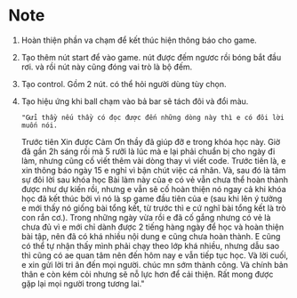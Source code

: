 # Note
 1. Hoàn thiện phần va chạm để kết thúc hiện thông báo cho game.
 2. Tạo thêm nút start để vào game. nút được đếm ngươc rồi bóng bắt đầu rơi. và rồi nút này cũng đóng vai trò là bộ đếm.
 3.  Tạo control. Gồm 2 nút. có thể hỏi người dùng tùy chọn.
 4. Tạo hiệu ứng khi ball chạm vào bả bar sẽ tách đôi và đổi màu.
 
        "Gửi thầy nếu thầy có đọc được đến những dòng này thì e có đôi lời muốn nói.
       Trước tiên Xin được Cảm Ơn thầy đã giúp đỡ e trong khóa học này. Giờ đã gần 2h sáng rồi mà 5 rưỡi là lúc 
       mà e lại phải chuẩn bị cho ngày đi làm, nhưng cũng cố viết thêm vài dòng thay vì viết code. Trước tiên
       là, e xin thông báo ngày 15 e nghỉ vì bận chút việc cá nhân. Và, sau đó là tâm sự đôi lời sau khóa học
       Bài làm này của e có vẻ vẫn chưa thể hoàn thành được như dự kiến rồi, nhưng e vẫn sẽ cố hoàn thiện nó
       ngay cả khi khóa học đã kết thúc bởi vì nó là sp game đầu tiên của e (sau khi lên ý tưởng e mới thấy
       nó giống bài tổng kết, từ trước thì e cứ nghĩ bài tổng kết là trò con rắn cơ.). Trong những ngày vừa
       rồi e đã cố gắng nhưng có vẻ là chưa đủ vì e  mới chỉ dành được 2 tiếng hàng ngày để học và hoàn thiện
       bài tập, nên đã có khá nhiều nội dung e cũng chưa hoàn thành. E cũng có thể tự nhận thấy mình phải chạy
       theo lớp khá nhiều, nhưng dẫu sao thì cũng có ae quan tâm nên đến hôm nay e vẫn tiếp tục học.
            Và lời cuối, e xin gửi lời tri ân đến mọi người. chúc mn sớm thành công. Và chính bản thân e còn
            kém cỏi nhưng sẽ nỗ lực hơn để cải thiện. 
            Rất mong được gặp lại mọi người trong tương lai."
      
